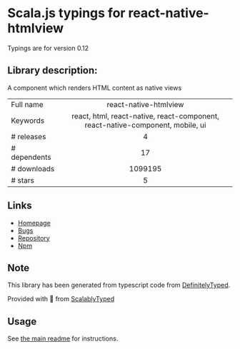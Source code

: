 
# Scala.js typings for react-native-htmlview

Typings are for version 0.12

## Library description:
A component which renders HTML content as native views

|                    |                 |
| ------------------ | :-------------: |
| Full name          | react-native-htmlview |
| Keywords           | react, html, react-native, react-component, react-native-component, mobile, ui |
| # releases         | 4 |
| # dependents       | 17 |
| # downloads        | 1099195 |
| # stars            | 5 |

## Links
- [Homepage](https://github.com/jsdf/react-native-htmlview)
- [Bugs](https://github.com/jsdf/react-native-htmlview/issues)
- [Repository](https://github.com/jsdf/react-native-htmlview)
- [Npm](https://www.npmjs.com/package/react-native-htmlview)
    


## Note
This library has been generated from typescript code from [DefinitelyTyped](https://definitelytyped.org).

Provided with :purple_heart: from [ScalablyTyped](https://github.com/oyvindberg/ScalablyTyped)

## Usage
See [the main readme](../../readme.md) for instructions.


